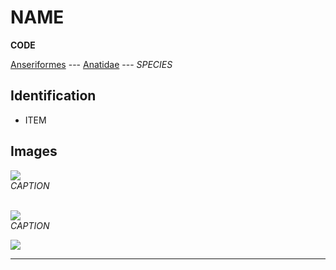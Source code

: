 # NAME
**CODE**

[Anseriformes](/birding/orders/anseriformes) ---
[Anatidae](/birding/orders/anseriformes/anatidae) ---
*SPECIES*

## Identification
- ITEM

## Images
![](/birding/images/FILE.jpg)</br>
*CAPTION* </br></br>

![](/birding/images/FILE.jpg)</br>
*CAPTION*

![](/birding/images/FILE_map.jpg)

----

<!---## Notes
### DATE. PLACE---SPECIFIC
NOTE--->